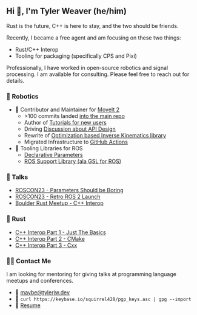 ## Hi 👋, I'm Tyler Weaver (he/him)
Rust is the future, C++ is here to stay, and the two should be friends.

Recently, I became a free agent and am focusing on these two things:
- Rust/C++ Interop
- Tooling for packaging (specifically CPS and Pixi)

Professionally, I have worked in open-source robotics and signal processing.
I am available for consulting. Please feel free to reach out for details.

### 🤖 Robotics
- 🦾 Contributor and Maintainer for [MoveIt 2](https://moveit.ros.org)
  - \>100 commits landed [into the main repo](https://github.com/ros-planning/moveit2/commits?author=tylerjw)
  - Author of [Tutorials for new users](https://moveit.picknik.ai/humble/doc/tutorials/your_first_project/your_first_project.html)
  - Driving [Discussion about API Design](https://github.com/ros-planning/moveit2/discussions/1517)
  - Rewrite of [Optimization based Inverse Kinematics library](https://github.com/picknikrobotics/pick_ik)
  - Migrated Infrastructure to [GitHub Actions](http://picknik.ai/ros/moveit/devops/2021/12/14/DevOps-for-ROS-Projects-Part-2.html)
- 🧰 Tooling Libraries for ROS
  - [Declarative Parameters](https://github.com/PickNikRobotics/generate_parameter_library)
  - [ROS Support Library (ala GSL for ROS)](https://github.com/PickNikRobotics/RSL)
 
### 📢 Talks
 - [ROSCON23 - Parameters Should be Boring](https://tylerjw.dev/posts/roscon23-parameters/)
 - [ROSCON23 - Retro ROS 2 Launch](https://tylerjw.dev/posts/xml-launch/)
 - [Boulder Rust Meetup - C++ Interop](https://tylerjw.dev/posts/rust-cpp-interop/)

### 🦀 Rust
- [C++ Interop Part 1 - Just The Basics](https://tylerjw.dev/posts/rust-cpp-interop/)
- [C++ Interop Part 2 - CMake](https://tylerjw.dev/posts/rust-cmake-interop-cmake/)
- [C++ Interop Part 3 - Cxx](https://tylerjw.dev/posts/rust-cmake-interop-part-3-cxx/)

### :technologist: Contact Me
I am looking for mentoring for giving talks at programming language meetups and conferences.

- :email: <maybe@tylerjw.dev>
- :key: `curl https://keybase.io/squirrel428/pgp_keys.asc | gpg --import`
- :page_with_curl: [Resume](https://github.com/tylerjw/cv/blob/build/cv.pdf)
